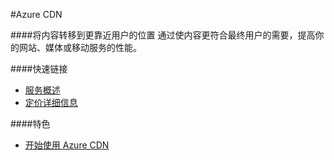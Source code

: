 <properties linkid="dev-net-Cloud-Service" urlDisplayName="Microsoft Azure CDN" pageTitle="CDN - Azure 微软云" metaKeywords="CDN,HTTPS加速,分布式存储" description="将内容转移到更靠近用户的位置。通过使内容更符合最终用户的需要，提高你的网站、媒体或移动服务的性能。" metaCanonical="" services="CDN" documentationCenter="Services" title="Move your content closer to your users" authors="" solutions="" manager="" editor="" />

#Azure CDN

####将内容转移到更靠近用户的位置
通过使内容更符合最终用户的需要，提高你的网站、媒体或移动服务的性能。

####快速链接

-   [服务概述](/home/features/caching/)
-   [定价详细信息](/pricing/details/cdn/)
      
####特色

-   [开始使用 Azure CDN](/zh-cn/documentation/articles/cdn-how-to-use/)

<!--
>  [AZURE.NOTE]目前如果您想使用CDN HTTPS加速服务，请通过[支持页面](/support/contact/)联系 Windows Azure 的支持团队开通 CDN HTTPS加速服务。
-->
